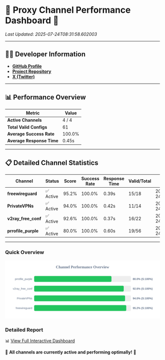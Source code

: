 # 🌟 Proxy Channel Performance Dashboard 🌟

_Last Updated: 2025-07-24T08:31:58.602003_

---

## 👩‍💻 Developer Information

- **[GitHub Profile](https://github.com/4n0nymou3)**  
- **[Project Repository](https://github.com/4n0nymou3/multi-proxy-config-fetcher)**  
- **[X (Twitter)](https://x.com/4n0nymou3)**  

---

## 📊 Performance Overview

| Metric                | Value       |
|-----------------------|-------------|
| **Active Channels**   | 4 / 4       |
| **Total Valid Configs** | 61          |
| **Average Success Rate** | 100.0%      |
| **Average Response Time** | 0.45s       |

---

## 📋 Detailed Channel Statistics

| Channel          | Status     | Score  | Success Rate | Response Time | Valid/Total | Last Success               |
|------------------|------------|--------|--------------|---------------|-------------|----------------------------|
| **freewireguard**  | ✅ Active  | 95.2%  | 100.0% | 0.39s         | 15/18       | 2025-07-24T08:31:58.600653 |
| **PrivateVPNs**  | ✅ Active  | 94.0%  | 100.0% | 0.42s         | 11/14       | 2025-07-24T08:31:58.180541 |
| **v2ray_free_conf**  | ✅ Active  | 92.6%  | 100.0% | 0.37s         | 16/22       | 2025-07-24T08:31:57.718301 |
| **prrofile_purple**  | ✅ Active  | 80.0%  | 100.0% | 0.60s         | 19/56       | 2025-07-24T08:31:57.275962 |

---

### Quick Overview
<div align="center">
  <a href="https://raw.githubusercontent.com/nullluser/NullRepo/refs/heads/main/assets/channel_stats_chart.svg">
    <img src="https://raw.githubusercontent.com/nullluser/NullRepo/refs/heads/main/assets/channel_stats_chart.svg" alt="Source Performance Statistics" width="800">
  </a>
</div>

### Detailed Report
📊 [View Full Interactive Dashboard](https://htmlpreview.github.io/?https://github.com/nullluser/NullRepo/blob/main/assets/performance_report.html)

🎉 **All channels are currently active and performing optimally!** 🎉
